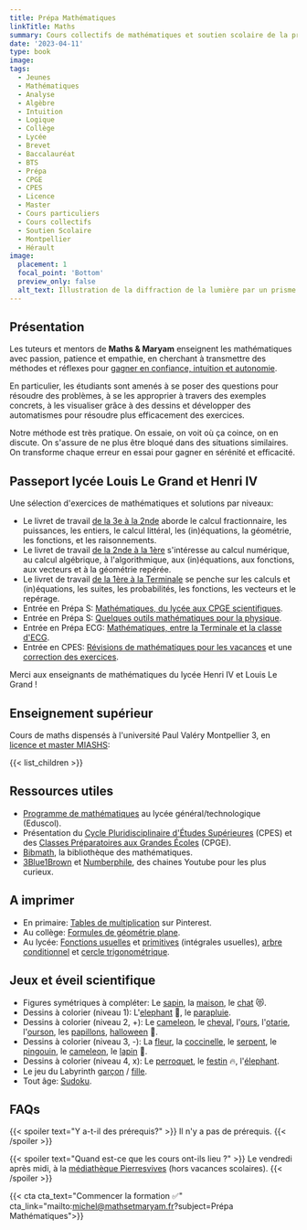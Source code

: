 ```yaml
---
title: Prépa Mathématiques
linkTitle: Maths
summary: Cours collectifs de mathématiques et soutien scolaire de la primaire au lycée, à Montpellier. Cours d'analyse, d'algèbre, géométrie, statistiques et programmation Python.
date: '2023-04-11'
type: book
image:
tags:
  - Jeunes
  - Mathématiques
  - Analyse
  - Algèbre
  - Intuition
  - Logique
  - Collège
  - Lycée
  - Brevet
  - Baccalauréat
  - BTS
  - Prépa
  - CPGE
  - CPES
  - Licence
  - Master
  - Cours particuliers
  - Cours collectifs
  - Soutien Scolaire
  - Montpellier
  - Hérault
image:
  placement: 1
  focal_point: 'Bottom'
  preview_only: false
  alt_text: Illustration de la diffraction de la lumière par un prisme.
---
```


## Présentation

Les tuteurs et mentors de <b>Maths & Maryam</b> enseignent les mathématiques avec passion, patience et empathie, en cherchant à transmettre des méthodes et réflexes pour [gagner en confiance, intuition et autonomie](https://www.mathsetmaryam.fr/p/7-astuces-pour-progresser-en-maths/). 

En particulier, les étudiants sont amenés à se poser des questions pour résoudre des problèmes, à se les approprier à travers des exemples concrets, à les visualiser grâce à des dessins et développer des automatismes pour résoudre plus efficacement des exercices.

Notre méthode est très pratique. On essaie, on voit où ça coince, on en discute. On s'assure de ne plus être bloqué dans des situations similaires. On transforme chaque erreur en essai pour gagner en sérénité et efficacité.

## Passeport lycée Louis Le Grand et Henri IV

Une sélection d'exercices de mathématiques et solutions par niveaux:
- Le livret de travail [de la 3e à la 2nde](https://www.louislegrand.fr/wp-content/uploads/2021/07/Livret-3eme-2nde.pdf) aborde le calcul fractionnaire, les puissances, les entiers, le calcul littéral, les (in)équations, la géométrie, les fonctions, et les raisonnements.
- Le livret de travail [de la 2nde à la 1ère](https://lycee-henri4.com/wp-content/uploads/2023/06/Livret-2nde-1ere.pdf) s'intéresse au calcul numérique, au calcul algébrique, à l'algorithmique, aux (in)équations, aux fonctions, aux vecteurs et à la géométrie repérée.
- Le livret de travail [de la 1ère à la Terminale](https://lycee-henri4.com/wp-content/uploads/2024/07/Livret-1ere-Term-2024-07-.pdf) se penche sur les calculs et (in)équations, les suites, les probabilités, les fonctions, les vecteurs et le repérage.
- Entrée en Prépa S: [Mathématiques, du lycée aux CPGE scientifiques](https://www.louislegrand.fr/wp-content/uploads/2022/02/EXOS-TERMINALE3-3-AVECDESSIN-2.pdf).
- Entrée en Prépa S: [Quelques outils mathématiques pour la physique](https://lycee-henri4.com/wp-content/uploads/2023/06/poly-MPSI2023.pdf).
- Entrée en Prépa ECG: [Mathématiques, entre la Terminale et la classe d'ECG](https://lycee-henri4.com/wp-content/uploads/2022/07/ECG1-MATHS.pdf).
- Entrée en CPES: [Révisions de mathématiques pour les vacances](https://lycee-henri4.com/wp-content/uploads/2022/07/CPES-MATHS.pdf) et une [correction des exercices](https://www.mathsetmaryam.fr/u/CPES-Revisions-Maths.pdf).

Merci aux enseignants de mathématiques du lycée Henri IV et Louis Le Grand !

## Enseignement supérieur

Cours de maths dispensés à l'université Paul Valéry Montpellier 3, en [licence et master MIASHS](https://ufr6.www.univ-montp3.fr/fr/licence_miashs):

{{< list_children >}}

## Ressources utiles

- [Programme de mathématiques](https://eduscol.education.fr/1723/programmes-et-ressources-en-mathematiques-voie-gt) au lycée général/technologique (Eduscol).
- Présentation du [Cycle Pluridisciplinaire d'Études Supérieures](https://www.enseignementsup-recherche.gouv.fr/fr/le-cycle-pluridisciplinaire-d-etudes-superieures-84197) (CPES) et des [Classes Préparatoires aux Grandes Écoles](https://www.enseignementsup-recherche.gouv.fr/fr/classes-preparatoires-aux-grandes-ecoles-cpge-46496) (CPGE).
- [Bibmath](https://www.bibmath.net/), la bibliothèque des mathématiques.
- [3Blue1Brown](https://www.youtube.com/c/3blue1brown) et [Numberphile](https://www.youtube.com/user/Numberphile), des chaines Youtube pour les plus curieux.

## A imprimer

- En primaire: [Tables de multiplication](https://i.pinimg.com/736x/14/0d/be/140dbe1148d46d94e239084a6086cf28.jpg) sur Pinterest.
- Au collège: [Formules de géométrie plane](https://i.pinimg.com/736x/1a/08/d4/1a08d487c1972fdd5f5daf84081fee08.jpg).
- Au lycée: [Fonctions usuelles](https://i.pinimg.com/736x/ed/89/d5/ed89d530fcf24e471bf5993a9776eff6.jpg) et [primitives](https://i.pinimg.com/1200x/8e/10/d1/8e10d14a4ac34ee5d3dfcdf92f358260.jpg) (intégrales usuelles), [arbre conditionnel](https://i.pinimg.com/736x/83/83/13/838313f21fd105e0466b14f8d608cde5.jpg) et [cercle trigonométrique](https://i.pinimg.com/736x/19/f5/b3/19f5b354491a16b870ef4108e909a258--animation.jpg).

## Jeux et éveil scientifique

- Figures symétriques à compléter: Le [sapin](https://i.pinimg.com/736x/db/2c/68/db2c68e593cce0bd13046b771f023467.jpg), la [maison](https://i.pinimg.com/736x/e2/74/45/e27445f460fda544b03c7324f82911e0.jpg), le [chat](https://i.pinimg.com/736x/7b/8f/db/7b8fdb2d967348994dbca52aad6abbb2.jpg) 😻.
- Dessins à colorier (niveau 1): L'[elephant](https://clipart-library.com/coloring/8TAKqjqTa.gif) 🐘, le [parapluie](https://i.pinimg.com/736x/2d/86/d0/2d86d09b0442d1345eeb0d71fd453250.jpg).
- Dessins à colorier (niveau 2, +): Le [cameleon](https://i.pinimg.com/736x/97/7a/43/977a433de58f8c7da399ae1e82a6fb28.jpg), le [cheval](https://i.pinimg.com/736x/bf/dc/69/bfdc69159b365b284fa1ad05af8f0779.jpg), l'[ours](https://i.pinimg.com/736x/e1/6f/6e/e16f6eb34a5e034acc98c15750da3a55.jpg), l'[otarie](https://i.pinimg.com/564x/82/e4/95/82e495317a7e048e2f6ac5839fc5afef.jpg), l'[ourson](https://i.pinimg.com/736x/19/b8/3c/19b83ce4a9716c2f45a492d75a8941b0.jpg), les [papillons](https://i.pinimg.com/736x/11/ba/09/11ba0909c1f49aa8ca7928d673229160.jpg), [halloween](https://i.pinimg.com/564x/e2/3d/65/e23d6571ed9dba9babb173551af59166.jpg) 🎃.
- Dessins à colorier (niveau 3, -): La [fleur](https://i.pinimg.com/564x/a6/d0/6d/a6d06d309d1a87423de40bc7da2a6a6d.jpg), la [coccinelle](https://i.pinimg.com/736x/21/8a/ed/218aedf42f32c4c926a7c3d45a7ccbd9.jpg), le [serpent](https://i.pinimg.com/474x/40/c8/26/40c826198c9bcf59c0abda5a77691c8e.jpg), le [pingouin](https://i.pinimg.com/736x/49/67/e0/4967e00fdb350ab80cc3c610088f88b4.jpg), le [cameleon](https://i.pinimg.com/736x/b2/a9/18/b2a9181ea5978216cded0cf431748a4d.jpg), le [lapin](https://i.pinimg.com/736x/36/5f/64/365f64b2082859963c125a90a349dba8.jpg) 🐰.
- Dessins à colorier (niveau 4, x): Le [perroquet](https://i.pinimg.com/736x/c7/09/67/c709670951caff3fe13733aa94b5becb.jpg), le [festin](https://i.pinimg.com/736x/a0/92/18/a092181e1fdfdb2ed1704ef54ff8dc72.jpg) 🔥, l'[élephant](https://i.pinimg.com/736x/4e/d6/66/4ed6661ee3ce6674544c46ffae77bcf3.jpg).
- Le jeu du Labyrinth [garçon](https://i.pinimg.com/236x/17/a7/bd/17a7bdce58a4a949d3ec9847c7401e48.jpg) / [fille](https://i.pinimg.com/236x/03/c2/21/03c221c4d917dd0a46b5ac2d56e8867d.jpg).
- Tout âge: [Sudoku](https://www.pinterest.fr/search/pins/?q=sudoku&rs=typed).

## FAQs

{{< spoiler text="Y a-t-il des prérequis?" >}}
Il n'y a pas de prérequis.
{{< /spoiler >}}

{{< spoiler text="Quand est-ce que les cours ont-ils lieu ?" >}}
Le vendredi après midi, à la [médiathèque Pierresvives](https://pierresvives.herault.fr/) (hors vacances scolaires).
{{< /spoiler >}}

{{< cta cta_text="Commencer la formation ✅" cta_link="mailto:michel@mathsetmaryam.fr?subject=Prépa Mathématiques">}}